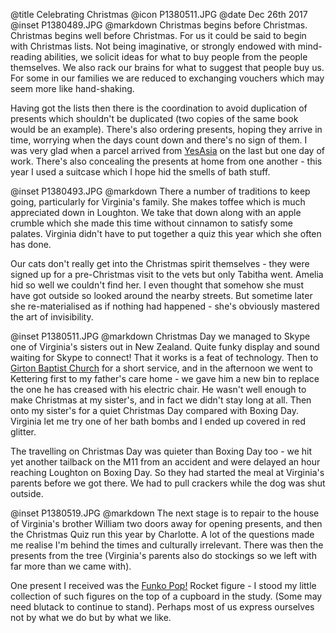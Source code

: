 @title		Celebrating Christmas
@icon		P1380511.JPG
@date		Dec 26th 2017
@inset		P1380489.JPG
@markdown
Christmas begins before Christmas. Christmas begins well before Christmas.
For us it could be said to begin with Christmas lists. Not being imaginative, or
strongly endowed with mind-reading abilities, we solicit ideas for what to buy
people from the people themselves. We also rack our brains for what to suggest
that people buy us. For some in our families we are reduced to exchanging
vouchers which may seem more like hand-shaking.

Having got the lists then there is the coordination to avoid duplication of
presents which shouldn't be duplicated (two copies of the same book would be an
example). There's also ordering presents, hoping they arrive in time, worrying
when the days count down and there's no sign of them. I was very glad when a
parcel arrived from [YesAsia](https://www.yesasia.com/global/en/home.html) on the last but one day of work. There's also
concealing the presents at home from one another - this year I used a suitcase
which I hope hid the smells of bath stuff.

@inset		P1380493.JPG
@markdown
There a number of traditions to keep going, particularly for Virginia's family.
She makes toffee which is much appreciated down in Loughton. We take that down
along with an apple crumble which she made this time without cinnamon to
satisfy some palates. Virginia didn't have to put together a quiz this year
which she often has done.

Our cats don't really get into the Christmas spirit themselves - they were
signed up for a pre-Christmas visit to the vets but only Tabitha went. Amelia
hid so well we couldn't find her. I even thought that somehow she must have
got outside so looked around the nearby streets. But sometime later she
re-materialised as if nothing had happened - she's obviously mastered the art
of invisibility.

@inset		P1380511.JPG
@markdown
Christmas Day we managed
to Skype one of Virginia's sisters out in New Zealand. Quite funky display and
sound waiting for Skype to connect! That it works is a feat of technology.
Then to [Girton Baptist Church](http://www.girtonbaptistchurch.org.uk/) for a short service, and in the
afternoon we went to Kettering first to my father's care home - we gave him a new
bin to replace the one he has creased with his electric chair. He wasn't well
enough to make Christmas at my sister's, and in fact we didn't stay long at all.
Then onto my sister's for a quiet Christmas Day compared with Boxing Day.
Virginia let me try one of her bath bombs and I ended up covered in red glitter.

The
travelling on Christmas Day was quieter than Boxing Day too - we hit yet another
tailback on the M11 from an accident and were delayed an hour reaching
Loughton on Boxing Day. So they had started
the meal at Virginia's parents before we got there. We had to pull crackers
while the dog was shut outside.

@inset		P1380519.JPG
@markdown
The next stage is to repair to the house of Virginia's brother William two doors
away for opening presents, and then the Christmas Quiz run this year by Charlotte.
A lot of the questions made me realise I'm behind the times and culturally irrelevant.
There was then the presents from the tree (Virginia's parents also do stockings
so we left with far more than we came with).

One present I received was the [Funko Pop!](https://www.funko.com/products/all/brands/pop) Rocket figure - I stood my little
collection of such figures on the top of a cupboard in the study. (Some may need
blutack to continue to stand).  Perhaps
most of us express ourselves not by what we do but by what we like.
